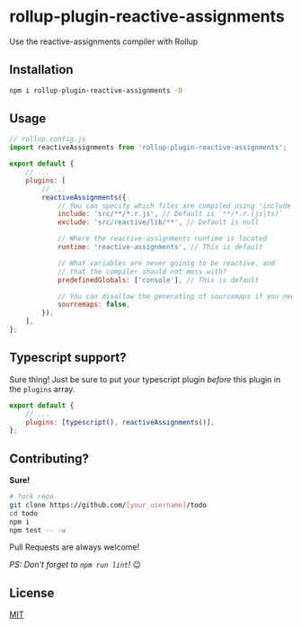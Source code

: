 # rollup-plugin-reactive-assignments

Use the reactive-assignments compiler with Rollup

## Installation

```sh
npm i rollup-plugin-reactive-assignments -D
```

## Usage

```js
// rollup.config.js
import reactiveAssignments from 'rollup-plugin-reactive-assignments';

export default {
	// ...
	plugins: [
		// ...
		reactiveAssignments({
			// You can specify which files are compiled using 'include' and 'exclude'
			include: 'src/**/*.r.js', // Default is `**/*.r.(js|ts)`
			exclude: 'src/reactive/lib/**', // Default is null

			// Where the reactive-assignments runtime is located
			runtime: 'reactive-assignments', // This is default

			// What variables are never goinig to be reactive, and
			// that the compiler should not mess with?
			predefinedGlobals: ['console'], // This is default

			// You can disallow the generating of sourcemaps if you need to
			sourcemaps: false,
		}),
	],
};
```

## Typescript support?

Sure thing! Just be sure to put your typescript plugin _before_ this plugin in the `plugins` array.

```js
export default {
	// ...
	plugins: [typescript(), reactiveAssignments()],
};
```

## Contributing?

**Sure!**

```sh
# fork repo
git clone https://github.com/[your_username]/todo
cd todo
npm i
npm test -- -w
```

Pull Requests are always welcome!

_PS: Don't forget to `npm run lint`!_ :wink:

## License

[MIT](/LICENSE)
